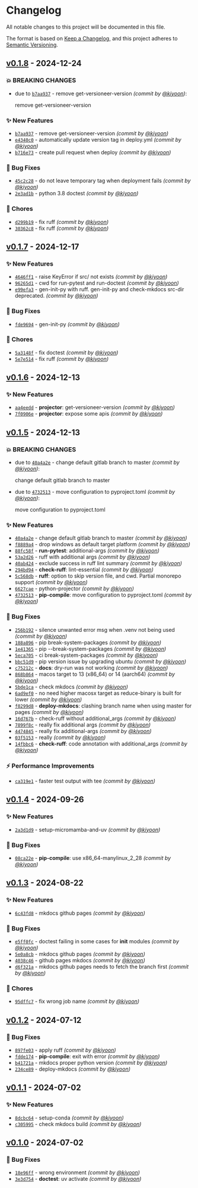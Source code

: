 # Changelog
All notable changes to this project will be documented in this file.

The format is based on [Keep a Changelog](https://keepachangelog.com/en/1.0.0/),
and this project adheres to [Semantic Versioning](https://semver.org/spec/v2.0.0.html).

## [v0.1.8] - 2024-12-24
### :boom: BREAKING CHANGES
- due to [`b7aa937`](https://github.com/deargen/workflows/commit/b7aa937643a4ed5101c8496f125385cb525c506a) - remove get-versioneer-version *(commit by [@kiyoon](https://github.com/kiyoon))*:

  remove get-versioneer-version


### :sparkles: New Features
- [`b7aa937`](https://github.com/deargen/workflows/commit/b7aa937643a4ed5101c8496f125385cb525c506a) - remove get-versioneer-version *(commit by [@kiyoon](https://github.com/kiyoon))*
- [`e4340c0`](https://github.com/deargen/workflows/commit/e4340c03d80e22bb60762c364644b5e6bed57954) - automatically update version tag in deploy.yml *(commit by [@kiyoon](https://github.com/kiyoon))*
- [`b716e73`](https://github.com/deargen/workflows/commit/b716e73d7ab39015c32bdb534532a78b9c6f42b3) - create pull request when deploy *(commit by [@kiyoon](https://github.com/kiyoon))*

### :bug: Bug Fixes
- [`45c2c28`](https://github.com/deargen/workflows/commit/45c2c2895756b4573bb23dff199e8d56cfbe42c0) - do not leave temporary tag when deployment fails *(commit by [@kiyoon](https://github.com/kiyoon))*
- [`2e3ad1b`](https://github.com/deargen/workflows/commit/2e3ad1b5e74de1539fef376ddd8a98abac99a397) - python 3.8 doctest *(commit by [@kiyoon](https://github.com/kiyoon))*

### :wrench: Chores
- [`d299b19`](https://github.com/deargen/workflows/commit/d299b19b57839ed46b28a79454ad3e8f2a3a5d86) - fix ruff *(commit by [@kiyoon](https://github.com/kiyoon))*
- [`30362c8`](https://github.com/deargen/workflows/commit/30362c8a4344ff99dc3019fa2a444c0a4eefa71b) - fix ruff *(commit by [@kiyoon](https://github.com/kiyoon))*


## [v0.1.7] - 2024-12-17
### :sparkles: New Features
- [`4646ff1`](https://github.com/deargen/workflows/commit/4646ff1cbe9392ba5ba1bd10adc145242ed572bc) - raise KeyError if src/ not exists *(commit by [@kiyoon](https://github.com/kiyoon))*
- [`96265d1`](https://github.com/deargen/workflows/commit/96265d195d86aef1dcec6625689591043240614c) - cwd for run-pytest and run-doctest *(commit by [@kiyoon](https://github.com/kiyoon))*
- [`e99efa3`](https://github.com/deargen/workflows/commit/e99efa3e0c7d415d56af820d3875c749365e8dea) - gen-init-py with ruff. gen-init-py and check-mkdocs src-dir deprecated. *(commit by [@kiyoon](https://github.com/kiyoon))*

### :bug: Bug Fixes
- [`fde9694`](https://github.com/deargen/workflows/commit/fde96948b737c5306b8e81a6bf7775cbac9fa9e6) - gen-init-py *(commit by [@kiyoon](https://github.com/kiyoon))*

### :wrench: Chores
- [`5a3148f`](https://github.com/deargen/workflows/commit/5a3148f963610eb658ae239a07332f070b975ada) - fix doctest *(commit by [@kiyoon](https://github.com/kiyoon))*
- [`5e7e514`](https://github.com/deargen/workflows/commit/5e7e5146c8315642bd6650d89704dd1debff7faf) - fix ruff *(commit by [@kiyoon](https://github.com/kiyoon))*


## [v0.1.6] - 2024-12-13
### :sparkles: New Features
- [`aa4eedd`](https://github.com/deargen/workflows/commit/aa4eedd17a9f09fb1ce80f728ff62042c59df4b9) - **projector**: get-versioneer-version *(commit by [@kiyoon](https://github.com/kiyoon))*
- [`7f0906e`](https://github.com/deargen/workflows/commit/7f0906ee45b9927b5b5c0ea06cda4243476d5a5c) - **projector**: expose some apis *(commit by [@kiyoon](https://github.com/kiyoon))*


## [v0.1.5] - 2024-12-13
### :boom: BREAKING CHANGES
- due to [`40a4a2e`](https://github.com/deargen/workflows/commit/40a4a2ef9a3c652cda0081c2e349fdcf51456130) - change default gitlab branch to master *(commit by [@kiyoon](https://github.com/kiyoon))*:

  change default gitlab branch to master

- due to [`4732513`](https://github.com/deargen/workflows/commit/4732513f705ea81aefc7e8eacc0bdf4039fa4b03) - move configuration to pyproject.toml *(commit by [@kiyoon](https://github.com/kiyoon))*:

  move configuration to pyproject.toml


### :sparkles: New Features
- [`40a4a2e`](https://github.com/deargen/workflows/commit/40a4a2ef9a3c652cda0081c2e349fdcf51456130) - change default gitlab branch to master *(commit by [@kiyoon](https://github.com/kiyoon))*
- [`f8889a4`](https://github.com/deargen/workflows/commit/f8889a4e00f37c0b233d6d4feb2eb42a27faca3b) - drop windows as default target platform *(commit by [@kiyoon](https://github.com/kiyoon))*
- [`88fc58f`](https://github.com/deargen/workflows/commit/88fc58fcc159da35d8d1c393313800ef5d97e8b8) - **run-pytest**: additional-args *(commit by [@kiyoon](https://github.com/kiyoon))*
- [`53a2d26`](https://github.com/deargen/workflows/commit/53a2d26e987a443e819c06aae9dfcbfee9a8e5bf) - ruff with additional args *(commit by [@kiyoon](https://github.com/kiyoon))*
- [`40ab424`](https://github.com/deargen/workflows/commit/40ab4248130f1d4749a2d21f23bc1825c8019d7b) - exclude success in ruff lint summary *(commit by [@kiyoon](https://github.com/kiyoon))*
- [`294bd94`](https://github.com/deargen/workflows/commit/294bd9437574094a7510d937e00555a4a45cf8b7) - **check-ruff**: lint-essential *(commit by [@kiyoon](https://github.com/kiyoon))*
- [`5c568db`](https://github.com/deargen/workflows/commit/5c568db01e3fecd6f2695c2724a68fffcabffb83) - **ruff**: option to skip version file, and cwd. Partial monorepo support *(commit by [@kiyoon](https://github.com/kiyoon))*
- [`6627cae`](https://github.com/deargen/workflows/commit/6627caeeee5a9ba0feb0220ab1ded24839cbd15a) - python-projector *(commit by [@kiyoon](https://github.com/kiyoon))*
- [`4732513`](https://github.com/deargen/workflows/commit/4732513f705ea81aefc7e8eacc0bdf4039fa4b03) - **pip-compile**: move configuration to pyproject.toml *(commit by [@kiyoon](https://github.com/kiyoon))*

### :bug: Bug Fixes
- [`256b192`](https://github.com/deargen/workflows/commit/256b19286d3f34b23de1ed13c966132a01ef5032) - silence unwanted error msg when .venv not being used *(commit by [@kiyoon](https://github.com/kiyoon))*
- [`188a896`](https://github.com/deargen/workflows/commit/188a896dd4ca417fe784d48f5407d59e2f14d956) - pip break-system-packages *(commit by [@kiyoon](https://github.com/kiyoon))*
- [`1e41365`](https://github.com/deargen/workflows/commit/1e41365a21be76b03ff5ce374c349052fa789797) - pip --break-system-packages *(commit by [@kiyoon](https://github.com/kiyoon))*
- [`5eca705`](https://github.com/deargen/workflows/commit/5eca705e8c1e72e61ce721e40ddb287fc977404a) - ci break-system-packages *(commit by [@kiyoon](https://github.com/kiyoon))*
- [`bbc51d9`](https://github.com/deargen/workflows/commit/bbc51d9a6cc6af56697bf811edac106df0f197b1) - pip version issue by upgrading ubuntu *(commit by [@kiyoon](https://github.com/kiyoon))*
- [`c75212c`](https://github.com/deargen/workflows/commit/c75212ca66baaef5dec211555fd5a5a1c7947847) - **docs**: dry-run was not working *(commit by [@kiyoon](https://github.com/kiyoon))*
- [`868b864`](https://github.com/deargen/workflows/commit/868b86496ddb8636a3c943197bd2dbc40a4d73e4) - macos target to 13 (x86_64) or 14 (aarch64) *(commit by [@kiyoon](https://github.com/kiyoon))*
- [`5bde1ca`](https://github.com/deargen/workflows/commit/5bde1ca26991b32d053fa47fe9b7c493acddb95e) - check mkdocs *(commit by [@kiyoon](https://github.com/kiyoon))*
- [`6ad9ef0`](https://github.com/deargen/workflows/commit/6ad9ef09b26a7699c61509ced5246f5d00594f18) - no need higher macosx target as reduce-binary is built for lower *(commit by [@kiyoon](https://github.com/kiyoon))*
- [`f0299d8`](https://github.com/deargen/workflows/commit/f0299d8bdbfb18d9f98807eb66c390e31b49e0b5) - **deploy-mkdocs**: clashing branch name when using master for pages *(commit by [@kiyoon](https://github.com/kiyoon))*
- [`16d767b`](https://github.com/deargen/workflows/commit/16d767b4917645501d785ffb037bee1799695fe6) - check-ruff without additional_args *(commit by [@kiyoon](https://github.com/kiyoon))*
- [`7899f8c`](https://github.com/deargen/workflows/commit/7899f8c50ab1fb12adfc6bed616cc858b60cef5b) - really fix additional args *(commit by [@kiyoon](https://github.com/kiyoon))*
- [`4474845`](https://github.com/deargen/workflows/commit/4474845625739e5a227532c32cf30c01daddd2ed) - really fix additional-args *(commit by [@kiyoon](https://github.com/kiyoon))*
- [`03f5153`](https://github.com/deargen/workflows/commit/03f515366216c8ed15092fb6bd900fbfb742d9d2) - really *(commit by [@kiyoon](https://github.com/kiyoon))*
- [`14fbbc6`](https://github.com/deargen/workflows/commit/14fbbc6360cdf9f472c034a81b7b9953554d1e4c) - **check-ruff**: code annotation with additional_args *(commit by [@kiyoon](https://github.com/kiyoon))*

### :zap: Performance Improvements
- [`ca319e1`](https://github.com/deargen/workflows/commit/ca319e116690136aab7abdde6c410d9d22067f0f) - faster test output with tee *(commit by [@kiyoon](https://github.com/kiyoon))*


## [v0.1.4] - 2024-09-26
### :sparkles: New Features
- [`2a3d1d9`](https://github.com/deargen/workflows/commit/2a3d1d99425aceafc4019dad7fc7b01d13645f39) - setup-micromamba-and-uv *(commit by [@kiyoon](https://github.com/kiyoon))*

### :bug: Bug Fixes
- [`08ca22e`](https://github.com/deargen/workflows/commit/08ca22ed9899d8bed8c149bd6a146641a64aef56) - **pip-compile**: use x86_64-manylinux_2_28 *(commit by [@kiyoon](https://github.com/kiyoon))*


## [v0.1.3] - 2024-08-22
### :sparkles: New Features
- [`6c43fd8`](https://github.com/deargen/workflows/commit/6c43fd864bb628617d511e55d596eecaf9105d24) - mkdocs github pages *(commit by [@kiyoon](https://github.com/kiyoon))*

### :bug: Bug Fixes
- [`e5ff0fc`](https://github.com/deargen/workflows/commit/e5ff0fc2d00d2dd09fa5451ca0e403311ec1d25d) - doctest failing in some cases for __init__ modules *(commit by [@kiyoon](https://github.com/kiyoon))*
- [`5e0a8cb`](https://github.com/deargen/workflows/commit/5e0a8cb006ceb5ecf74d23f234640a5ae75d9a09) - mkdocs github pages *(commit by [@kiyoon](https://github.com/kiyoon))*
- [`4038c46`](https://github.com/deargen/workflows/commit/4038c468cf1d84030abfc475962d4e63556c008b) - github pages mkdocs *(commit by [@kiyoon](https://github.com/kiyoon))*
- [`d6f321a`](https://github.com/deargen/workflows/commit/d6f321ad3d6a1a4aed5d1c8462b71e73ca9e239e) - mkdocs github pages needs to fetch the branch first *(commit by [@kiyoon](https://github.com/kiyoon))*

### :wrench: Chores
- [`95dffc7`](https://github.com/deargen/workflows/commit/95dffc7a3e946708320952993ae6ffc4edfbe3e9) - fix wrong job name *(commit by [@kiyoon](https://github.com/kiyoon))*


## [v0.1.2] - 2024-07-12
### :bug: Bug Fixes
- [`897fe03`](https://github.com/deargen/workflows/commit/897fe03b5d3259c541761a47506446c2304f4c20) - apply ruff *(commit by [@kiyoon](https://github.com/kiyoon))*
- [`fdde174`](https://github.com/deargen/workflows/commit/fdde174086c9ee7fe2aed22b58cb509a43ce27c8) - **pip-compile**: exit with error *(commit by [@kiyoon](https://github.com/kiyoon))*
- [`b41721a`](https://github.com/deargen/workflows/commit/b41721a6e00c996eb4a72c793cb200713453b825) - mkdocs proper python version *(commit by [@kiyoon](https://github.com/kiyoon))*
- [`234ce89`](https://github.com/deargen/workflows/commit/234ce896796df393d53964fa9e387453da32e5da) - deploy-mkdocs *(commit by [@kiyoon](https://github.com/kiyoon))*


## [v0.1.1] - 2024-07-02
### :sparkles: New Features
- [`8dcbc64`](https://github.com/deargen/workflows/commit/8dcbc645c491b166a442a748372f81a13df603d6) - setup-conda *(commit by [@kiyoon](https://github.com/kiyoon))*
- [`c305995`](https://github.com/deargen/workflows/commit/c305995e86d025780e54f22500212edf764901ae) - check mkdocs build *(commit by [@kiyoon](https://github.com/kiyoon))*


## [v0.1.0] - 2024-07-02
### :bug: Bug Fixes
- [`18e96ff`](https://github.com/deargen/workflows/commit/18e96fff440691348fd0783f1b77507019b56859) - wrong environment *(commit by [@kiyoon](https://github.com/kiyoon))*
- [`3e3d754`](https://github.com/deargen/workflows/commit/3e3d754d17efa8fbea27c889447ea614c8d1e7f4) - **doctest**: uv activate *(commit by [@kiyoon](https://github.com/kiyoon))*

[v0.1.0]: https://github.com/deargen/workflows/compare/v0.0.0...v0.1.0
[v0.1.1]: https://github.com/deargen/workflows/compare/v0.1.0...v0.1.1
[v0.1.2]: https://github.com/deargen/workflows/compare/v0.1.1...v0.1.2
[v0.1.3]: https://github.com/deargen/workflows/compare/v0.1.2...v0.1.3
[v0.1.4]: https://github.com/deargen/workflows/compare/v0.1.3...v0.1.4
[v0.1.5]: https://github.com/deargen/workflows/compare/v0.1.4...v0.1.5
[v0.1.6]: https://github.com/deargen/workflows/compare/v0.1.5...v0.1.6
[v0.1.7]: https://github.com/deargen/workflows/compare/v0.1.6...v0.1.7
[v0.1.8]: https://github.com/deargen/workflows/compare/v0.1.7...v0.1.8
